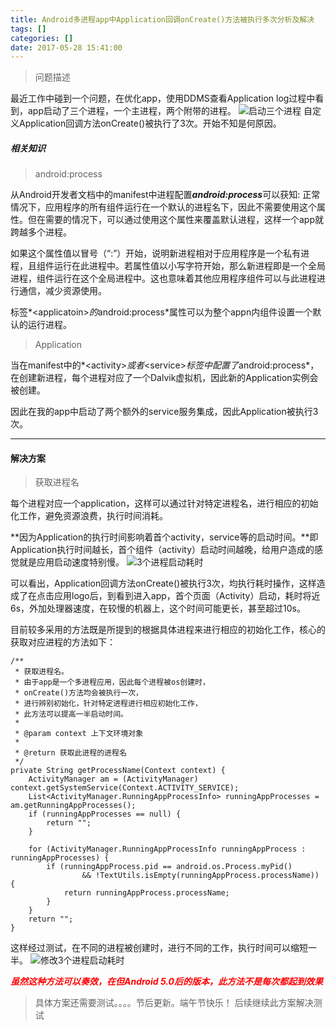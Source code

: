 ```yaml
---
title: Android多进程app中Application回调onCreate()方法被执行多次分析及解决
tags: []
categories: []
date: 2017-05-28 15:41:00
---
```


>  问题描述

最近工作中碰到一个问题，在优化app，使用DDMS查看Application log过程中看到，app启动了三个进程，一个主进程，两个附带的进程。
![启动三个进程](/images/android-multiprocess-oncreate-executed-serval-times/processes_app_starts.png "启动进程")
自定义Application回调方法onCreate()被执行了3次。开始不知是何原因。

##### 相关知识

> android:process

从Android开发者文档中的manifest中进程配置***android:process***可以获知:
正常情况下，应用程序的所有组件运行在一个默认的进程名下，因此不需要使用这个属性。但在需要的情况下，可以通过使用这个属性来覆盖默认进程，这样一个app就跨越多个进程。

如果这个属性值以冒号（“:”）开始，说明新进程相对于应用程序是一个私有进程，且组件运行在此进程中。若属性值以小写字符开始，那么新进程即是一个全局进程，组件运行在这个全局进程中。这也意味着其他应用程序组件可以与此进程进行通信，减少资源使用。

标签*&lt;applicatoin&gt;*的*android:process*属性可以为整个appn内组件设置一个默认的运行进程。

> Application

当在manifest中的*&lt;activity&gt;*或者*&lt;service&gt;*标签中配置了*android:process*，在创建新进程，每个进程对应了一个Dalvik虚拟机，因此新的Application实例会被创建。

因此在我的app中启动了两个额外的service服务集成，因此Application被执行3次。

---
#### 解决方案

> 获取进程名

每个进程对应一个application，这样可以通过针对特定进程名，进行相应的初始化工作，避免资源浪费，执行时间消耗。

**因为Application的执行时间影响着首个activity，service等的启动时间。**即Application执行时间越长，首个组件（activity）启动时间越晚，给用户造成的感觉就是应用启动速度特别慢。
![3个进程启动耗时](/images/android-multiprocess-oncreate-executed-serval-times/original_processes_start_time_long.png "3个进程创建耗时")

可以看出，Application回调方法onCreate()被执行3次，均执行耗时操作，这样造成了在点击应用logo后，到看到进入app，首个页面（Activity）启动，耗时将近6s，外加处理器速度，在较慢的机器上，这个时间可能更长，甚至超过10s。

目前较多采用的方法既是所提到的根据具体进程来进行相应的初始化工作，核心的获取对应进程的方法如下：

    /**
     * 获取进程名。
     * 由于app是一个多进程应用，因此每个进程被os创建时，    
     * onCreate()方法均会被执行一次，
     * 进行辨别初始化，针对特定进程进行相应初始化工作，
     * 此方法可以提高一半启动时间。
     *
     * @param context 上下文环境对象
     *
     * @return 获取此进程的进程名
     */
    private String getProcessName(Context context) {
        ActivityManager am = (ActivityManager) context.getSystemService(Context.ACTIVITY_SERVICE);
        List<ActivityManager.RunningAppProcessInfo> runningAppProcesses = am.getRunningAppProcesses();
        if (runningAppProcesses == null) {
            return "";
        }

        for (ActivityManager.RunningAppProcessInfo runningAppProcess : runningAppProcesses) {
            if (runningAppProcess.pid == android.os.Process.myPid()
                    && !TextUtils.isEmpty(runningAppProcess.processName)) {
                return runningAppProcess.processName;
            }
        }
        return "";
    }
    
这样经过测试，在不同的进程被创建时，进行不同的工作，执行时间可以缩短一半。
![修改3个进程启动耗时](/images/android-multiprocess-oncreate-executed-serval-times/processes_start_timelong_after_modification.png "修改后3个进程创建耗时")

***<font color="red">虽然这种方法可以奏效，在但Android 5.0后的版本，此方法不是每次都起到效果</font>***

> 具体方案还需要测试。。。。节后更新。端午节快乐！
> 后续继续此方案解决测试